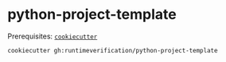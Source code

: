 # python-project-template

Prerequisites: [`cookiecutter`](https://github.com/cookiecutter/cookiecutter)

```bash
cookiecutter gh:runtimeverification/python-project-template
```
